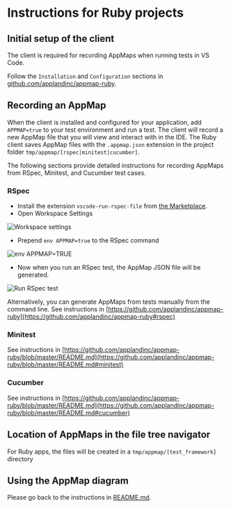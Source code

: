 # Instructions for Ruby projects

## Initial setup of the client

The client is required for recording AppMaps when running tests in VS Code.

Follow the `Installation` and `Configuration` sections in [github.com/applandinc/appmap-ruby](https://github.com/applandinc/appmap-ruby#installation).

## Recording an AppMap

When the client is installed and configured for your application, add `APPMAP=true` to your test environment and run a test. The client will record a new AppMap file that you will view and interact with in the IDE. The Ruby client saves AppMap files with the `.appmap.json` extension in the project folder `tmp/appmap/[rspec|minitest|cucumber]`.

The following sections provide detailed instructions for recording AppMaps from RSpec, Minitest, and Cucumber test cases.

### RSpec
 - Install the extension `vscode-run-rspec-file` from [the Marketplace](https://marketplace.visualstudio.com/items?itemName=Thadeu.vscode-run-rspec-file).
 - Open Workspace Settings
  
![Workspace settings](https://vscode-appmap.s3.us-east-2.amazonaws.com/media/002.png?versionId=6DF.5Bkw3Z4Tnm1iXJm1iW2KROV3YfJC "Workspace settings")

 - Prepend `env APPMAP=true` to the RSpec command

![env APPMAP=TRUE](https://vscode-appmap.s3.us-east-2.amazonaws.com/media/003.png?versionId=9NFQ83IPZ54v.o.jLxUKfUWr5DtVvgpz "env APPMAP=TRUE")

 - Now when you run an RSpec test, the AppMap JSON file will be generated.

![Run RSpec test](https://vscode-appmap.s3.us-east-2.amazonaws.com/media/004.png?versionId=qpRKV.X1mVrpWZzs0egkv5_jEDpqjU4x "Run RSpec test")

Alternatively, you can generate AppMaps from tests manually from the command line. See instructions in [https://github.com/applandinc/appmap-ruby](https://github.com/applandinc/appmap-ruby#rspec)

### Minitest

See instructions in [https://github.com/applandinc/appmap-ruby/blob/master/README.md](https://github.com/applandinc/appmap-ruby/blob/master/README.md#minitest)

### Cucumber

See instructions in [https://github.com/applandinc/appmap-ruby/blob/master/README.md](https://github.com/applandinc/appmap-ruby/blob/master/README.md#cucumber)


## Location of AppMaps in the file tree navigator

For Ruby apps, the files will be created in a  `tmp/appmap/[test_framework]` directory

## Using the AppMap diagram

Please go back to the instructions in [README.md](../README.md#using-the-appmap-diagram "README").

